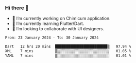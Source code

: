 ### Hi there 👋

<!--
**devcat37/devcat37** is a ✨ _special_ ✨ repository because its `README.md` (this file) appears on your GitHub profile.-->


- 🔭 I’m currently working on Chimicum application.
- 🌱 I’m currently learning Flutter/Dart.
- 👯 I’m looking to collaborate with UI designers.
<!-- - 🤔 I’m looking for help with ... -->

<!--START_SECTION:waka-->

```txt
From: 23 January 2024 - To: 30 January 2024

Dart   12 hrs 20 mins  ████████████████████████▒   97.94 %
XML    7 mins          ▒░░░░░░░░░░░░░░░░░░░░░░░░   01.05 %
YAML   7 mins          ▒░░░░░░░░░░░░░░░░░░░░░░░░   01.01 %
```

<!--END_SECTION:waka-->
